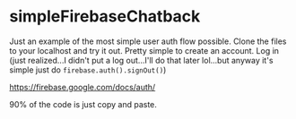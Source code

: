 # simpleFirebaseChatback

Just an example of the most simple user auth flow possible. Clone the files to your localhost and try it out. Pretty simple to create
an account. Log in (just realized...I didn't put a log out...I'll do that later lol...but anyway it's simple just do 
`firebase.auth().signOut()`)
<br>

https://firebase.google.com/docs/auth/

90% of the code is just copy and paste. 
